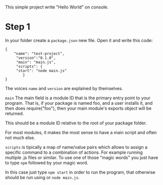 This simple project write "Hello World" on console.

# Step 1
In your folder create a `package.json` new file.
Open it and write this code:
  
    {
        "name": "test-project",
         "version":"0.1.0",
         "main": "main.js",
         "scripts": {
         "start": "node main.js"
            }
    }
The voices `name` and `version` are explained by themselves. 

`main` The main field is a module ID that is the primary entry point to your program. That is, if your package is named foo, and a user installs it, and then does require("foo"), then your main module's exports object will be returned.

This should be a module ID relative to the root of your package folder.

For most modules, it makes the most sense to have a main script and often not much else.

`scripts` is tipically a map of name/value pairs which allows to assign a specific command to a combination of actions. For example running multiple .js files or similar. To use one of those "magic words" you just have to type `npm` followed by your magic word.

In this case just type `npm start` in order to run the program, that otherwise should be run using or `node main.js`.

